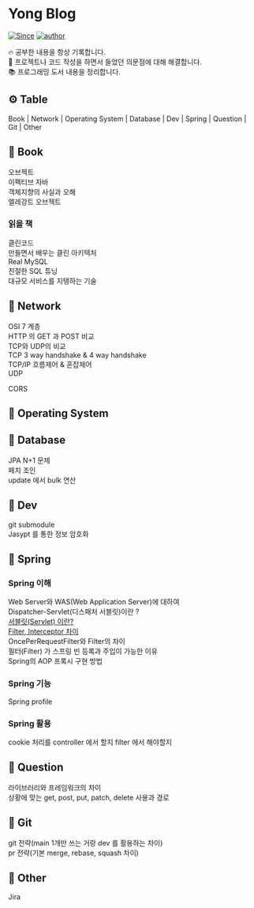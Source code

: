 # Yong Blog
[![Since](https://img.shields.io/badge/since-2022.07.12-333333.svg?style=flat-square)](https://github.com/NKLCWDT)
[![author](https://img.shields.io/badge/author-LeeYongHoon-0066FF.svg?style=flat-square)](https://github.com/NKLCWDT)

🔥 공부한 내용을 항상 기록합니다.<br>
🌈 프로젝트나 코드 작성을 하면서 들었던 의문점에 대해 해결합니다.<br>
📚 프로그래밍 도서 내용을 정리합니다.

## ⚙ Table
Book | Network | Operating System | Database | Dev | Spring | Question | Git | Other

## 📝 Book
오브젝트<br>
이펙티브 자바<br>
객체지향의 사실과 오해<br>
엘레강트 오브젝트<br>

### 읽을 책
클린코드<br>
만들면서 배우는 클린 아키텍처<br>
Real MySQL<br>
친절한 SQL 튜닝<br>
대규모 서비스를 지탱하는 기술<br>

## 📝 Network
OSI 7 계층<br>
HTTP 의 GET 과 POST 비교<br>
TCP와 UDP의 비교<br>
TCP 3 way handshake & 4 way handshake<br>
TCP/IP 흐름제어 & 혼잡제어<br>
UDP<br>

CORS<br>

## 📝 Operating System

## 📝 Database
JPA N+1 문제<br>
페치 조인<br>
update 에서 bulk 연산<br>

## 📝 Dev
git submodule<br>
Jasypt 를 통한 정보 암호화<br>

## 📝 Spring
### Spring 이해
Web Server와 WAS(Web Application Server)에 대하여<br>
Dispatcher-Servlet(디스패처 서블릿)이란 ? <br>
[서블릿(Servlet) 이란?](https://github.com/YHLEE9753/Blog/blob/main/Spring/%EC%84%9C%EB%B8%94%EB%A6%BF(Servlet)%20%EC%9D%B4%EB%9E%80.md) <br>
[Filter, Interceptor 차이](https://github.com/YHLEE9753/Blog/blob/main/Spring/Filter%2C%20Interceptor%20%EC%B0%A8%EC%9D%B4.md)<br>
OncePerRequestFilter와 Filter의 차이<br>
필터(Filter) 가 스프링 빈 등록과 주입이 가능한 이유<br>
Spring의 AOP 프록시 구현 방법<br>

### Spring 기능
Spring profile<br>

### Spring 활용
cookie 처리를 controller 에서 할지 filter 에서 해야할지<br>

## 📝 Question
라이브러리와 프레임워크의 차이<br>
상황에 맞는 get, post, put, patch, delete 사용과 경로<br>

## 📝 Git
git 전략(main 1개만 쓰는 거랑 dev 를 활용하는 차이)<br>
pr 전략(기본 merge, rebase, squash 차이)<br>

## 📝 Other
Jira
